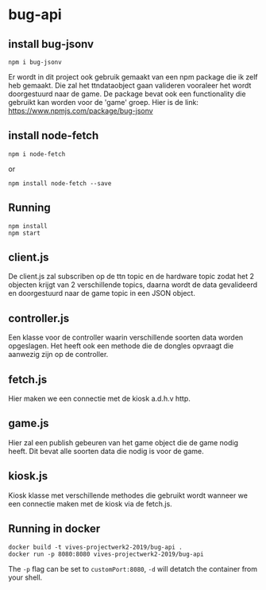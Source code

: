 # bug-api

## install bug-jsonv
```
npm i bug-jsonv
```
Er wordt in dit project ook gebruik gemaakt van een npm package die ik zelf heb gemaakt. Die zal het ttndataobject gaan valideren vooraleer het wordt doorgestuurd naar de game. De package bevat ook een functionality die gebruikt kan worden voor de 'game' groep. 
Hier is de link: https://www.npmjs.com/package/bug-jsonv

## install node-fetch
```
npm i node-fetch
```
or
``` 
npm install node-fetch --save
```

## Running
```
npm install
npm start
```
## client.js
De client.js zal subscriben op de ttn topic en de hardware topic zodat het 2 objecten krijgt van 2 verschillende topics, daarna wordt de data gevalideerd en doorgestuurd naar de game topic in een JSON object.

## controller.js
Een klasse voor de controller waarin verschillende soorten data worden opgeslagen. Het heeft ook een methode die de dongles opvraagt die aanwezig zijn op de controller.

## fetch.js
Hier maken we een connectie met de kiosk a.d.h.v http.

## game.js
Hier zal een publish gebeuren van het game object die de game nodig heeft. Dit bevat alle soorten data die nodig is voor de game.

## kiosk.js
Kiosk klasse met verschillende methodes die gebruikt wordt wanneer we een connectie maken met de kiosk via de fetch.js.

## Running in docker

```
docker build -t vives-projectwerk2-2019/bug-api .
docker run -p 8080:8080 vives-projectwerk2-2019/bug-api
```
The `-p` flag can be set to `customPort:8080`, `-d` will detatch the container from your shell.




